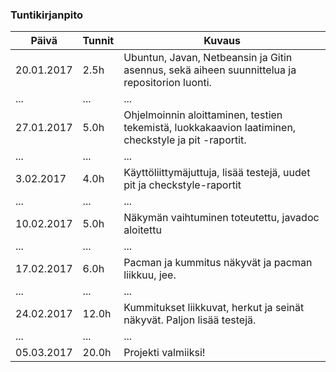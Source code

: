 ### Tuntikirjanpito
Päivä | Tunnit | Kuvaus
--------------- | ----- | ------
20.01.2017 | 2.5h | Ubuntun, Javan, Netbeansin ja Gitin asennus, sekä aiheen suunnittelua ja repositorion luonti.
... | ... | ...
27.01.2017 | 5.0h | Ohjelmoinnin aloittaminen, testien tekemistä, luokkakaavion laatiminen, checkstyle ja pit -raportit.
... | ... | ...
3.02.2017 | 4.0h | Käyttöliittymäjuttuja, lisää testejä, uudet pit ja checkstyle-raportit
... | ... | ...
10.02.2017 | 5.0h | Näkymän vaihtuminen toteutettu, javadoc aloitettu
... | ... | ...
17.02.2017 | 6.0h | Pacman ja kummitus näkyvät ja pacman liikkuu, jee.
... | ... | ...
24.02.2017 | 12.0h | Kummitukset liikkuvat, herkut ja seinät näkyvät. Paljon lisää testejä.
... | ... | ...
05.03.2017 | 20.0h | Projekti valmiiksi!
